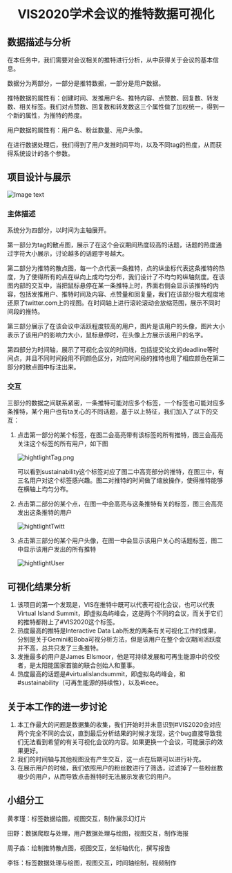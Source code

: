 # <center>VIS2020学术会议的推特数据可视化</center>

## 数据描述与分析

在本任务中，我们需要对会议相关的推特进行分析，从中获得关于会议的基本信息。

数据分为两部分，一部分是推特数据，一部分是用户数据。

推特数据的属性有：创建时间、发推用户名、推特内容、点赞数、回复数、转发数、相关标签。我们对点赞数、回复数和转发数这三个属性做了加权统一，得到一个新的属性，为推特的热度。

用户数据的属性有：用户名、粉丝数量、用户头像。

在进行数据处理后，我们得到了用户发推时间平均，以及不同tag的热度，从而获得系统设计的各个参数。

## 项目设计与展示

![Image text](https://raw.github.com/tyfeld/visclass-final-proj/blob/master/readme_img/overview.png)

### 主体描述

系统分为四部分，以时间为主轴展开。

第一部分为tag的散点图，展示了在这个会议期间热度较高的话题，话题的热度通过字符大小展示，讨论越多的话题字号越大。

第二部分为推特的散点图，每一个点代表一条推特，点的纵坐标代表这条推特的热度，为了使得所有的点在纵向上成均匀分布，我们设计了不均匀的纵轴刻度。在该图内部的交互中，当把鼠标悬停在某一条推特上时，界面右侧会显示该推特的内容，包括发推用户、推特时间及内容、点赞量和回复量，我们在该部分极大程度地还原了twitter.com上的视图。在时间轴上进行滚轮滚动会放缩范围，展示不同时间段的推特。

第三部分展示了在该会议中活跃程度较高的用户，图片是该用户的头像，图片大小表示了该用户的影响力大小，鼠标悬停时，在头像上方展示该用户的名字。

第四部分为时间轴，展示了可视化会议的时间线，包括提交论文的deadline等时间点，并且不同时间段用不同颜色区分，对应时间段的推特也用了相应颜色在第二部分的散点图中标注出来。

### 交互

三部分的数据之间联系紧密，一条推特可能对应多个标签，一个标签也可能对应多条推特，某个用户也有ta关心的不同话题，基于以上特征，我们加入了以下的交互：

1. 点击第一部分的某个标签，在图二会高亮带有该标签的所有推特，图三会高亮关注这个标签的所有用户，如下图

   ![hightlightTag.png](/readme_img/hightlightTag.gif)

   可以看到sustainability这个标签对应了图二中高亮部分的推特，在图三中，有三名用户对这个标签感兴趣。图二对推特的时间做了缩放操作，使得推特能够在横轴上均匀分布。

2. 点击第二部分的某个点，在图一中会高亮与这条推特有关的标签，图三会高亮发出这条推特的用户

   ![hightlightTwitt](/readme_img/hightlightTwitt.gif)

3. 点击第三部分的某个用户头像，在图一中会显示该用户关心的话题标签，图二中显示该用户发出的所有推特

   ![hightlightUser](/readme_img/hightlightUser.gif)

## 可视化结果分析

1. 该项目的第一个发现是，VIS在推特中既可以代表可视化会议，也可以代表Virtual Island Summit，即虚拟岛屿峰会，这是两个不同的会议，而关于它们的推特都附上了#VIS2020这个标签。
2. 热度最高的推特是Interactive Data Lab所发的两条有关可视化工作的成果，分别是关于Gemini和Boba可视分析方法，但是该用户在整个会议期间活跃度并不高，总共只发了三条推特。
3. 发推最多的用户是James Ellsmoor，他是可持续发展和可再生能源中的佼佼者，是太阳能国家首脑的联合创始人和董事。
4. 热度最高的话题是#virtualislandsummit，即虚拟岛屿峰会，和#sustainability（可再生能源的持续性），以及#ieee。

## 关于本工作的进一步讨论

1. 本工作最大的问题是数据集的收集，我们开始时并未意识到#VIS2020会对应两个完全不同的会议，直到最后分析结果的时候才发现，这个bug直接导致我们无法看到希望的有关可视化会议的内容。如果更换一个会议，可能展示的效果更好。
2. 我们的时间轴与其他视图没有产生交互，这一点在后期可以进行补充。
3. 在展示用户的时候，我们依照用户的粉丝数进行了筛选，过滤掉了一些粉丝数极少的用户，从而导致点击推特时无法展示发表它的用户。

## 小组分工

黄孝瑾：标签数据绘图，视图交互，制作展示幻灯片

田野：数据爬取与处理，用户数据处理与绘图，视图交互，制作海报

周子淼：绘制推特散点图，视图交互，坐标轴优化，撰写报告

李铄：标签数据处理与绘图，视图交互，时间轴绘制，视频制作